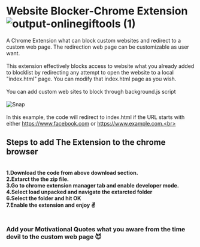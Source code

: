 # Website Blocker-Chrome Extension      ![output-onlinegiftools (1)](https://github.com/Ravindu-X/Website-Blocker-Chrome-Extension/assets/169304353/4abb6aac-7beb-4cb3-8385-72a50288e55c ) 

A Chrome Extension what can block custom websites and redirect to a custom web page. The redirection web page can be customizable as user want.
<br>
<br>
This extension effectively blocks access to website what you already added to blocklist by redirecting any attempt to open the website to a local "index.html" page. You can modify that index.html page as you wish.<br><br>
You can add custom web sites to block through background.js script <br><br>
![Snap](https://github.com/Ravindu-X/Website-Blocker-Chrome-Extension/assets/169304353/7cd1277b-a3c2-490e-b343-a9913da61138)<br><br>
In this example, the code will redirect to index.html if the URL starts with either https://www.facebook.com or https://www.example.com.<br><br>
<h2>Steps to add The Extension to the chrome browser</h2><br>
<b>1.Download the code from above download section.<br>
2.Extarct the the zip file.<br>
3.Go to chrome extension manager tab and enable developer mode.<br>
4.Select load unpacked and navigate the extarcted folder <br>
6.Select the folder and hit OK<br>
7.Enable the extension and enjoy ✌️ <br><br>

<h3><center></center><b>Add your Motivational Quotes what you aware from the time devil to the custom web page 😈</b></center></h3>
